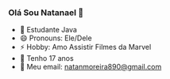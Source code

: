 ### Olá Sou Natanael 👋

- 🔭 Estudante Java
- 😄 Pronouns: Ele/Dele
- ⚡ Hobby: Amo Assistir Filmes da Marvel
- 🎉 Tenho 17 anos
- 📧 Meu email: natanmoreira890@gmail.com
